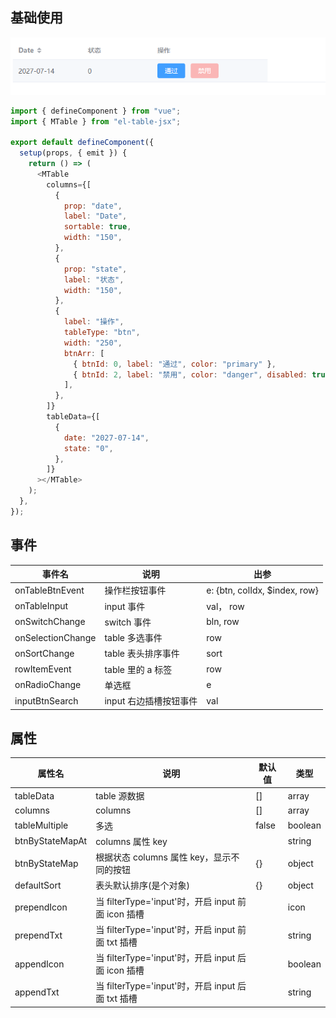 ## 基础使用

![示例图片](../../../assets/table.png)

```js
import { defineComponent } from "vue";
import { MTable } from "el-table-jsx";

export default defineComponent({
  setup(props, { emit }) {
    return () => (
      <MTable
        columns={[
          {
            prop: "date",
            label: "Date",
            sortable: true,
            width: "150",
          },
          {
            prop: "state",
            label: "状态",
            width: "150",
          },
          {
            label: "操作",
            tableType: "btn",
            width: "250",
            btnArr: [
              { btnId: 0, label: "通过", color: "primary" },
              { btnId: 2, label: "禁用", color: "danger", disabled: true },
            ],
          },
        ]}
        tableData={[
          {
            date: "2027-07-14",
            state: "0",
          },
        ]}
      ></MTable>
    );
  },
});
```

## 事件
| 事件名 | 说明 | 出参 |
|--------|------|------|
| onTableBtnEvent | 操作栏按钮事件 | e: {btn, colIdx, $index, row} |
| onTableInput | input 事件 | val， row |
| onSwitchChange | switch 事件 | bln, row |
| onSelectionChange | table 多选事件 | row |
| onSortChange | table 表头排序事件 | sort |
| rowItemEvent | table 里的 a 标签 | row |
| onRadioChange | 单选框 | e |
| inputBtnSearch | input 右边插槽按钮事件 | val |

## 属性
| 属性名 | 说明 | 默认值 | 类型 |
|--------|------|------|------|
| tableData | table 源数据 | [] | array |
| columns | columns | [] | array |
| tableMultiple | 多选 | false | boolean |
| btnByStateMapAt | columns 属性 key | | string |
| btnByStateMap | 根据状态 columns 属性 key，显示不同的按钮 | {} | object |
| defaultSort | 表头默认排序(是个对象) | {} | object |
| prependIcon | 当 filterType='input'时，开启 input 前面 icon 插槽 | | icon |
| prependTxt | 当 filterType='input'时，开启 input 前面 txt 插槽 | | string |
| appendIcon | 当 filterType='input'时，开启 input 后面 icon 插槽 | | boolean |
| appendTxt | 当 filterType='input'时，开启 input 后面 txt 插槽 | | string |